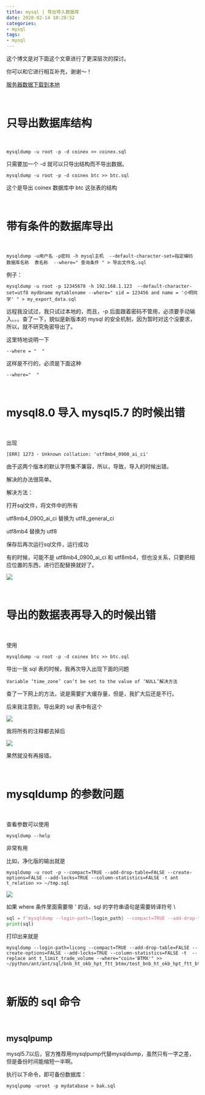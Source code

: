 ```yaml
---
title: mysql | 导出导入数据库
date: 2020-02-14 10:28:52
categories:
- mysql
tags:
- mysql
---
```

这个博文是对下面这个文章进行了更深层次的探讨。

你可以和它进行相互补充，谢谢～！

[服务器数据下载到本地](https://benpaodewoniu.github.io/2019/10/27/mysql2/)

<!-- more -->

<br/>

# 只导出数据库结构

<br/>

	mysqldump -u root -p -d coinex >> coinex.sql

只需要加一个 -d 就可以只导出结构而不导出数据。

	mysqldump -u root -p -d coinex btc >> btc.sql

这个是导出 coinex 数据库中 btc 这张表的结构

<br/>

# 带有条件的数据库导出

<br/>

	mysqldump -u用户名 -p密码 -h mysql主机  --default-character-set=指定编码  数据库名称  表名称  --where=" 查询条件 " > 导出文件名.sql

例子：

	mysqldump -u root -p 12345678 -h 192.168.1.123  --default-character-set=utf8 mydbname mytablename --where=" sid = 123456 and name = '小明同学' " > my_export_data.sql

远程我没试过，我只试过本地的，而且，-p 后面跟着密码不管用，必须要手动输入。。。查了一下，貌似是新版本的 mysql 的安全机制，因为暂时对这个没要求，所以，就不研究免密导出了。

这里特地说明一下

	--where = "  "

这样是不行的，必须是下面这种

	--where="  "

<br/>

# mysql8.0 导入 mysql5.7 的时候出错

<br/>

出现

	[ERR] 1273 - Unknown collation: 'utf8mb4_0900_ai_ci'

由于这两个版本的默认字符集不兼容，所以，导致，导入的时候出错。

解决的办法很简单。

解决方法：

打开sql文件，将文件中的所有

utf8mb4_0900_ai_ci 替换为 utf8_general_ci

utf8mb4 替换为 utf8

保存后再次运行sql文件，运行成功

有的时候，可能不是 utf8mb4_0900_ai_ci 和 utf8mb4，但也没关系，只要把相应位置的东西，进行匹配替换就好了。

![](/images/mysql/5_0.png)

<br/>

# 导出的数据表再导入的时候出错

<br/>

使用

	mysqldump -u root -p -d coinex btc >> btc.sql

导出一张 sql 表的时候，我再次导入出现下面的问题
	
	Variable ‘time_zone’ can’t be set to the value of ‘NULL’解决方法

查了一下网上的方法，说是需要扩大缓存量，但是，我扩大后还是不行。

后来我注意到，导出来的 sql 表中有这个

![](/images/mysql/5_1.png)

我将所有的注释都去掉后

![](/images/mysql/5_2.png)

果然就没有再报错。

<br/>

# mysqldump 的参数问题

<br/>

查看参数可以使用

	mysqldump --help

非常有用

比如，净化版的输出就是

	mysqldump -u root -p --compact=TRUE --add-drop-table=FALSE --create-options=FALSE --add-locks=TRUE --column-statistics=FALSE -t ant t_relation >> ~/tmp.sql

![](/images/mysql/5_3.png)

如果 where 条件里面需要带 \' 的话，sql 的字符串语句是需要转译符号 \\

```python
sql = f'mysqldump --login-path={login_path} --compact=TRUE --add-drop-table=FALSE --create-options=FALSE --add-locks=TRUE --column-statistics=FALSE -t  --replace ant t_limit_trade_volume --where="coin=\'{coin}\'" >> ~/python/ant/ant/sql/{symbol_dict}/official_{symbol}.sql'
print(sql)
```

打印出来就是

	mysqldump --login-path=licong --compact=TRUE --add-drop-table=FALSE --create-options=FALSE --add-locks=TRUE --column-statistics=FALSE -t  --replace ant t_limit_trade_volume --where="coin='BTMX'" >> ~/python/ant/ant/sql/bnb_ht_okb_hpt_ftt_btmx/test_bnb_ht_okb_hpt_ftt_btmx.sql


<br/>

# 新版的 sql 命令

<br/>

## mysqlpump

mysql5.7以后，官方推荐用mysqlpump代替mysqldump，虽然只有一字之差，但是备份时间能缩短一半啊。

执行以下命令，即可备份数据库：

	mysqlpump -uroot -p mydatabase > bak.sql
